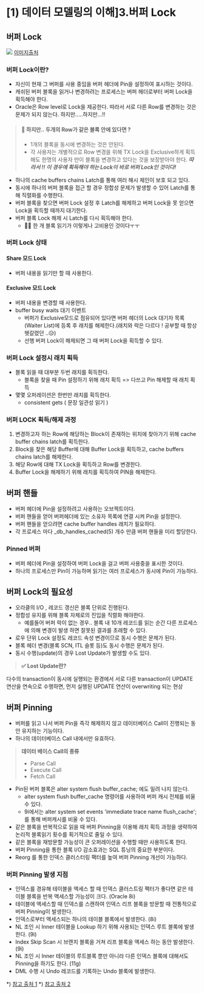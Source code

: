 # \[1) 데이터 모델링의 이해]3.버퍼 Lock

## 버퍼 Lock

![](https://velog.velcdn.com/images/yooha9621/post/ec21c7e9-1916-4c7c-b5a5-7427f8c235d0/image.png) [이미지출처](http://wiki.gurubee.net/display/CORE/Buffer+Lock)

### 버퍼 Lock이란?

* 자신이 현재 그 버퍼를 사용 중임을 버퍼 헤더에 Pin을 설정하여 표시하는 것이다.
* 캐쉬된 버퍼 블록을 읽거나 변경하려는 프로세스는 버퍼 헤더로부터 버퍼 Lock을 획득해야 한다.
* Oracle은 Row level로 Lock을 제공한다. 따라서 서로 다른 Row를 변경하는 것은 문제가 되지 않는다. 하지만.....하지만...!!

> #### **🤔 하지만.. 두개의 Row가 같은 블록 안에 있다면 ?**
>
> * 1개의 블록을 동시에 변경하는 것은 안된다.
> * 각 사용자는 개별적으로 Row 변경을 위해 TX Lock을 Exclusive하게 획득해도 한명의 사용자 만이 블록을 변경하고 있다는 것을 보장받아야 한다. _**따라서 !! 이 경우에 획득해야 하는 Lock이 바로 버퍼 Lock인 것이다!**_

* 하나의 cache buffers chains Latch를 통해 여러 해시 체인이 보호 되고 있다.
* 동시에 하나의 버퍼 블록을 접근 할 경우 정합성 문제가 발생할 수 있어 Latch를 통해 직렬화를 수행한다.
* 버퍼 블록을 찾으면 버퍼 Lock 설정 후 Latch를 해제하고 버퍼 Lock을 못 얻으면 Lock을 획득할 때까지 대기한다.
* 버퍼 블록 Lock 해제 시 Latch를 다시 획득해야 한다.
  * 😮‍💨 한 개 블록 읽기가 이렇게나 고비용인 것이다ㅜㅜ

### 버퍼 Lock 상태

#### Share 모드 Lock

* 버퍼 내용을 읽기만 할 때 사용한다.

#### Exclusive 모드 Lock

* 버퍼 내용을 변경할 때 사용한다.
* buffer busy waits 대기 이벤트
  * 버퍼가 Exclusive모드로 점유되어 있다면 버퍼 헤더의 Lock 대기자 목록(Waiter List)에 등록 후 래치를 해제한다.(래치와 락은 다르다 ! 공부할 때 항상 헷갈렸던 ..😥)
  * 선행 버퍼 Lock이 해제되면 그 때 버퍼 Lock을 획득할 수 있다.

### 버퍼 Lock 설정시 래치 획득

* 블록 읽을 때 대부분 두번 래치를 획득한다.
  * 블록을 찾을 때 Pin 설정하기 위해 래치 획득 => 다쓰고 Pin 해제할 때 래치 획득
* 몇몇 오퍼레이션은 한번만 래치를 획득한다.
  * consistent gets ( 문장 일관성 읽기 )

### 버퍼 LOCK 획득/해제 과정

1. 변경하고자 하는 Row에 해당하는 Block이 존재하는 위치에 찾아가기 위해 cache buffer chains latch를 획득한다.
2. Block을 찾은 해당 Buffer에 대해 Buffer Lock을 획득하고, cache buffers chains latch를 해제한다.
3. 해당 Row에 대해 TX Lock을 획득하고 Row를 변경한다.
4. Buffer Lock을 해제하기 위해 래치를 획득하여 PIN을 해제한다.

## 버퍼 핸들

* 버퍼 헤더에 Pin을 설정하려고 사용하는 오브젝트이다.
* 버퍼 핸들을 얻어 버퍼헤더에 있는 소유자 목록에 연결 시켜 Pin을 설정한다.
* 버퍼 핸들을 얻으려면 cache buffer handles 래치가 필요하다.
* 각 프로세스 마다 \_db\_handles\_cached(5) 개수 만큼 버퍼 핸들을 미리 할당한다.

### Pinned 버퍼

* 버퍼 헤더에 Pin을 설정하여 버퍼 Lock을 걸고 버퍼 사용중을 표시한 것이다.
* 하나의 프로세스만 Pin이 가능하며 읽기는 여러 프로세스가 동시에 Pin이 가능하다.

## 버퍼 Lock의 필요성

* 오라클의 I/O , 레코드 갱신은 블록 단위로 진행된다.
* 정합성 유지를 위해 블록 자체로의 진입을 직렬화 해야한다.
  * 예를들어 버퍼 락이 없는 경우.. 블록 내 10개 레코드를 읽는 순간 다른 프로세스에 의해 변경이 발생 하면 잘못된 결과를 초래할 수 있다.
* 로우 단위 Lock 설정도 레코드 속성 변경이므로 동시 수행은 문제가 된다.
* 블록 헤더 변경(블록 SCN, ITL 슬롯 등)도 동시 수행은 문제가 된다.
* 동시 수행(update)의 경우 Lost Update가 발생할 수도 있다.

> **✅ Lost Update란?**

다수의 transaction이 동시에 실행되는 환경에서 서로 다른 transaction이 UPDATE 연산을 연속으로 수행하면, 먼저 실행된 UPDATE 연산이 overwriting 되는 현상

## 버퍼 Pinning

* 버퍼를 읽고 나서 버퍼 Pin을 즉각 해제하지 않고 데이터베이스 Call이 진행되는 동안 유지하는 기능이다.
* 하나의 데이터베이스 Call 내에서만 유효하다.

> **데이터 베이스 Call의 종류**
>
> * Parse Call
> * Execute Call
> * Fetch Call

* Pin된 버퍼 블록은 alter system flush buffer\_cache; 에도 밀려 나지 않는다.
  * alter system flush buffer\_cache 명령어를 사용하여 버퍼 캐시 전체를 비울 수 있다.
  * 9i에서는 alter system set events 'immediate trace name flush\_cache'; 를 통해 버퍼캐시를 비울 수 있다.
* 같은 블록을 반복적으로 읽을 때 버퍼 Pinning을 이용해 래치 획득 과정을 생략하여 논리적 블록읽기 횟수를 획기적으로 줄일 수 있다.
* 같은 블록을 재방문할 가능성이 큰 오퍼레이션을 수행할 때만 사용하도록 한다.
* 버퍼 Pinning을 통한 블록 I/O 감소효과는 SQL 튜닝의 중요한 부분이다.
* Reorg 를 통한 인덱스 클러스터링 팩터를 높여 버퍼 Pinning 개선이 가능하다.

### 버퍼 Pinning 발생 지점

* 인덱스를 경유해 테이블을 액세스 할 때 인덱스 클러스트링 팩터가 좋다면 같은 테이블 블록을 반복 액세스할 가능성이 크다. (Oracle 8i)
* 테이블에 액세스할 때 인덱스를 스캔하여 인덱스 리프 블록을 방문할 때 전통적으로 버퍼 Pinning이 발생한다.
* 인덱스로부터 액세스되는 하나의 테이블 블록에서 발생한다. (8i)
* NL 조인 시 Inner 테이블을 Lookup 하기 위해 사용되는 인덱스 루트 블록에 발생한다. (9i)
* Index Skip Scan 시 브랜치 블록을 거쳐 리프 블록을 액세스 하는 동안 발생한다. (9i)
* NL 조인 시 Inner 테이블의 루트블록 뿐만 아니라 다른 인덱스 블록에 대해서도 Pinning을 하기도 한다. (11g)
* DML 수행 시 Undo 레코드를 기록하는 Undo 블록에 발생한다.

\*) [참고 출처 1](http://wiki.gurubee.net/pages/viewpage.action?pageId=17530891) \*) [참고 출처 2](http://bysql.net/w201002)
